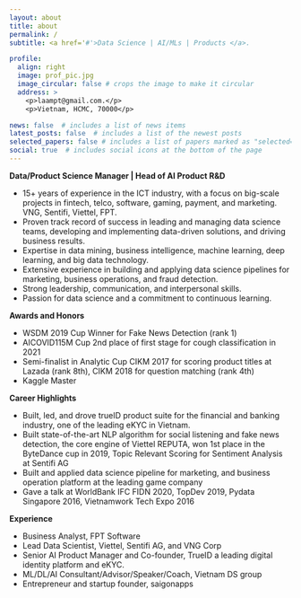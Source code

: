 ```yaml
---
layout: about
title: about
permalink: /
subtitle: <a href='#'>Data Science | AI/MLs | Products </a>. 

profile:
  align: right
  image: prof_pic.jpg
  image_circular: false # crops the image to make it circular
  address: >
    <p>laampt@gmail.com.</p>
    <p>Vietnam, HCMC, 70000</p>

news: false  # includes a list of news items
latest_posts: false  # includes a list of the newest posts
selected_papers: false # includes a list of papers marked as "selected={true}"
social: true  # includes social icons at the bottom of the page
---
```

**Data/Product Science Manager | Head of AI Product R&D**
* 15+ years of experience in the ICT industry, with a focus on big-scale projects in fintech, telco, software, gaming, payment, and marketing. VNG, Sentifi, Viettel, FPT.
* Proven track record of success in leading and managing data science teams, developing and implementing data-driven solutions, and driving business results.
* Expertise in data mining, business intelligence, machine learning, deep learning, and big data technology.
* Extensive experience in building and applying data science pipelines for marketing, business operations, and fraud detection.
* Strong leadership, communication, and interpersonal skills.
* Passion for data science and a commitment to continuous learning.

**Awards and Honors**
* WSDM 2019 Cup Winner for Fake News Detection (rank 1)
* AICOVID115M Cup 2nd place of first stage for cough classification in 2021
* Semi-finalist in Analytic Cup CIKM 2017 for scoring product titles at Lazada (rank 8th), CIKM 2018 for question matching (rank 4th)
* Kaggle Master

**Career Highlights**
* Built, led, and drove trueID product suite for the financial and banking industry, one of the leading eKYC in Vietnam.
* Built state-of-the-art NLP algorithm for social listening and fake news detection, the core engine of Viettel REPUTA, won 1st place in the ByteDance cup in 2019, Topic Relevant Scoring for Sentiment Analysis at Sentifi AG
* Built and applied data science pipeline for marketing, and business operation platform at the leading game company
* Gave a talk at WorldBank IFC FIDN 2020, TopDev 2019, Pydata Singapore 2016, Vietnamwork Tech Expo 2016 

**Experience**
* Business Analyst, FPT Software
* Lead Data Scientist, Viettel, Sentifi AG, and VNG Corp
* Senior AI Product Manager and Co-founder, TrueID a leading digital identity platform and eKYC.
* ML/DL/AI Consultant/Advisor/Speaker/Coach, Vietnam DS group
* Entrepreneur and startup founder, saigonapps